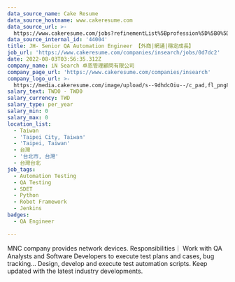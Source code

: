 ```yaml
---
data_source_name: Cake Resume
data_source_hostname: www.cakeresume.com
data_source_url: >-
  https://www.cakeresume.com/jobs?refinementList%5Bprofession%5D%5B0%5D=engineering_qa-engineer&refinementList%5Bsalary_type%5D=per_month&refinementList%5Bsalary_currency%5D=TWD&range%5Bsalary_range%5D%5Bmax%5D=600000
data_source_internal_id: '44004'
title: JH- Senior QA Automation Engineer 【外商|網通|穩定成長】
job_url: 'https://www.cakeresume.com/companies/insearch/jobs/0d7dc2'
date: 2022-08-03T03:56:35.312Z
company_name: iN Search 卓恩管理顧問有限公司
company_page_url: 'https://www.cakeresume.com/companies/insearch'
company_logo_url: >-
  https://media.cakeresume.com/image/upload/s--9dhdcOiu--/c_pad,fl_png8,h_200,w_200/v1610522688/ppnzb1veba43cha2rznf.png
salary_text: TWD0 - TWD0
salary_currency: TWD
salary_type: per_year
salary_min: 0
salary_max: 0
location_list:
  - Taiwan
  - 'Taipei City, Taiwan'
  - 'Taipei, Taiwan'
  - 台灣
  - '台北市, 台灣'
  - 台灣台北
job_tags:
  - Automation Testing
  - QA Testing
  - SDET
  - Python
  - Robot Framework
  - Jenkins
badges:
  - QA Engineer

---
```


MNC company provides network devices. Responsibilities｜ Work with QA Analysts and Software Developers to execute test plans and cases, bug tracking… Design, develop and execute test automation scripts. Keep updated with the latest industry developments.